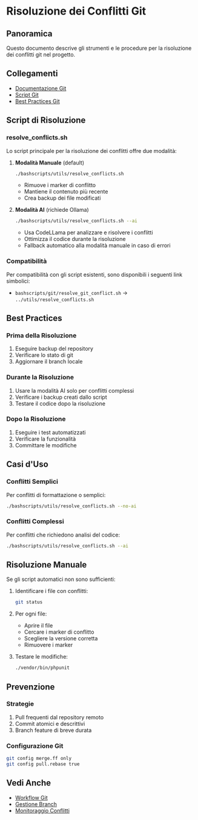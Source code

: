 # Risoluzione dei Conflitti Git

## Panoramica

Questo documento descrive gli strumenti e le procedure per la risoluzione dei conflitti git nel progetto.

## Collegamenti
- [Documentazione Git](../../docs/git.md)
- [Script Git](git_scripts.md)
- [Best Practices Git](git_best_practices.md)

## Script di Risoluzione

### resolve_conflicts.sh
Lo script principale per la risoluzione dei conflitti offre due modalità:

1. **Modalità Manuale** (default)
   ```bash
   ./bashscripts/utils/resolve_conflicts.sh
   ```
   - Rimuove i marker di conflitto
   - Mantiene il contenuto più recente
   - Crea backup dei file modificati

2. **Modalità AI** (richiede Ollama)
   ```bash
   ./bashscripts/utils/resolve_conflicts.sh --ai
   ```
   - Usa CodeLLama per analizzare e risolvere i conflitti
   - Ottimizza il codice durante la risoluzione
   - Fallback automatico alla modalità manuale in caso di errori

### Compatibilità
Per compatibilità con gli script esistenti, sono disponibili i seguenti link simbolici:
- `bashscripts/git/resolve_git_conflict.sh` → `../utils/resolve_conflicts.sh`

## Best Practices

### Prima della Risoluzione
1. Eseguire backup del repository
2. Verificare lo stato di git
3. Aggiornare il branch locale

### Durante la Risoluzione
1. Usare la modalità AI solo per conflitti complessi
2. Verificare i backup creati dallo script
3. Testare il codice dopo la risoluzione

### Dopo la Risoluzione
1. Eseguire i test automatizzati
2. Verificare la funzionalità
3. Committare le modifiche

## Casi d'Uso

### Conflitti Semplici
Per conflitti di formattazione o semplici:
```bash
./bashscripts/utils/resolve_conflicts.sh --no-ai
```

### Conflitti Complessi
Per conflitti che richiedono analisi del codice:
```bash
./bashscripts/utils/resolve_conflicts.sh --ai
```

## Risoluzione Manuale
Se gli script automatici non sono sufficienti:

1. Identificare i file con conflitti:
   ```bash
   git status
   ```

2. Per ogni file:
   - Aprire il file
   - Cercare i marker di conflitto
   - Scegliere la versione corretta
   - Rimuovere i marker

3. Testare le modifiche:
   ```bash
   ./vendor/bin/phpunit
   ```

## Prevenzione

### Strategie
1. Pull frequenti dal repository remoto
2. Commit atomici e descrittivi
3. Branch feature di breve durata

### Configurazione Git
```bash
git config merge.ff only
git config pull.rebase true
```

## Vedi Anche
- [Workflow Git](git_workflow.md)
- [Gestione Branch](git_branching.md)
- [Monitoraggio Conflitti](conflict_monitoring.md) 
